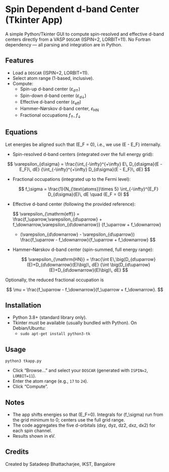# Spin Dependent d-band Center (Tkinter App)

A simple Python/Tkinter GUI to compute spin-resolved and effective d-band centers directly from a VASP `DOSCAR` (ISPIN=2, LORBIT=11). No Fortran dependency — all parsing and integration are in Python.

## Features
- Load a `DOSCAR` (ISPIN=2, LORBIT=11).
- Select atom range (1-based, inclusive).
- Compute:
  - Spin-up d-band center ($\varepsilon_{d\uparrow}$)
  - Spin-down d-band center ($\varepsilon_{d\downarrow}$)
  - Effective d-band center ($\varepsilon_{\mathrm{eff}}$)
  - Hammer–Nørskov d-band center, $\varepsilon_{\mathrm{HN}}$
  - Fractional occupations $f_\uparrow$, $f_\downarrow$

## Equations
Let energies be aligned such that \(E_F = 0\), i.e., we use \(E - E_F\) internally.

- Spin-resolved d-band centers (integrated over the full energy grid):
  
$$
  \varepsilon_{d\sigma} 
  = \frac{\int_{-\infty}^{+\infty} E\, D_{d\sigma}(E - E_F)\, dE}
         {\int_{-\infty}^{+\infty} D_{d\sigma}(E - E_F)\, dE}
$$

- Fractional occupations (integrated up to the Fermi level):

 
  $$
  f_\sigma = \frac{1}{N_{\text{atoms}}\times 5} \int_{-\infty}^{E_F} D_{d\sigma}(E)\, dE
  \quad (E_F = 0)
  $$

- Effective d-band center (following the provided reference):

  $$
  \varepsilon_{\mathrm{eff}} =
  \frac{f_\uparrow\,\varepsilon_{d\uparrow} + f_\downarrow\,\varepsilon_{d\downarrow}}
       {f_\uparrow + f_\downarrow}
  - (\varepsilon_{d\downarrow} - \varepsilon_{d\uparrow})
    \frac{f_\uparrow - f_\downarrow}{f_\uparrow + f_\downarrow}
  $$

- Hammer–Nørskov d-band center (spin-summed, full energy range):

  $$
  \varepsilon_{\mathrm{HN}} =
  \frac{\int E\,\big(D_{d\uparrow}(E)+D_{d\downarrow}(E)\big)\, dE}
       {\int \big(D_{d\uparrow}(E)+D_{d\downarrow}(E)\big)\, dE}
  $$

Optionally, the reduced fractional occupation is

$$
\mu = \frac{f_\uparrow - f_\downarrow}{f_\uparrow + f_\downarrow}.
$$

## Installation
- Python 3.8+ (standard library only).
- Tkinter must be available (usually bundled with Python). On Debian/Ubuntu:
  - `sudo apt-get install python3-tk`



## Usage
```
python3 tkapp.py
```
- Click “Browse…” and select your `DOSCAR` (generated with `ISPIN=2`, `LORBIT=11`).
- Enter the atom range (e.g., `17` to `24`).
- Click “Compute”.

## Notes
- The app shifts energies so that \(E_F=0\). Integrals for \(f_\sigma\) run from the grid minimum to 0; centers use the full grid range.
- The code aggregates the five d-orbitals (dxy, dyz, dz2, dxz, dx2) for each spin channel.
- Results shown in eV.

## Credits
Created by Satadeep Bhattacharjee, IKST, Bangalore

